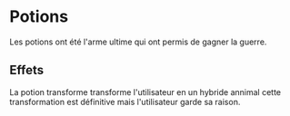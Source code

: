 # Potions
Les potions ont été l'arme ultime qui ont permis de gagner la guerre. 
## Effets
La potion transforme transforme l'utilisateur en un hybride annimal cette transformation  est définitive mais l'utilisateur garde sa raison.
